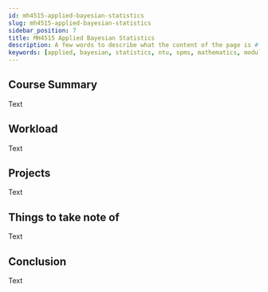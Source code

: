 ```yaml
---
id: mh4515-applied-bayesian-statistics
slug: mh4515-applied-bayesian-statistics
sidebar_position: 7
title: MH4515 Applied Bayesian Statistics
description: A few words to describe what the content of the page is # TODO
keywords: [applied, bayesian, statistics, ntu, spms, mathematics, module]
---
```


## Course Summary

Text

## Workload

Text

## Projects

Text

## Things to take note of

Text

## Conclusion

Text
